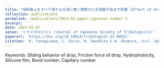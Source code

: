 ```yaml
---
title: "傾斜面上をすべり落ちる水滴に働く摩擦力に水滴量が及ぼす影響 (Effect of drop volume on friction force between sliding water drop and tilting surface)"
collection: publications
permalink: /publications/2023-02-paper-japanese-number-1
excerpt: ''
date: 2023-02-07
venue: 'トライボロジスト (Journal of Japanese Society of Tribologists)'
paperurl: 'https://doi.org/10.18914/tribologist.22-00021'
citation: 'K. Yanagisawa, C. Saito, W. Iwashita & N. Okumura, <i>J. Jpn. Soc. Tribol.</i> (2023) in Japanese.'
---
```


Keywords: Sliding behavior of drop, Friction force of drop, Hydrophobicity, Silicone film, Bond number, Capillary number
